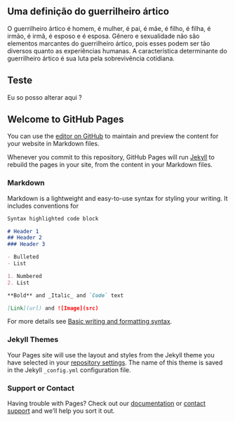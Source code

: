 ## Uma definição do guerrilheiro ártico

O guerrilheiro ártico é homem, é mulher, é pai, é mãe, é filho, é filha, é irmão, é irmã, é esposo e é esposa. Gênero e sexualidade não são elementos marcantes do guerrilheiro ártico, pois esses podem ser tão diversos quanto as experiências humanas. A característica determinante do guerrilheiro ártico é sua luta pela sobrevivência cotidiana.

## Teste

Eu so posso alterar aqui ?

## Welcome to GitHub Pages

You can use the [editor on GitHub](https://github.com/LuizCapelo/guerrilheiro-artico/edit/gh-pages/index.md) to maintain and preview the content for your website in Markdown files.

Whenever you commit to this repository, GitHub Pages will run [Jekyll](https://jekyllrb.com/) to rebuild the pages in your site, from the content in your Markdown files.

### Markdown

Markdown is a lightweight and easy-to-use syntax for styling your writing. It includes conventions for

```markdown
Syntax highlighted code block

# Header 1
## Header 2
### Header 3

- Bulleted
- List

1. Numbered
2. List

**Bold** and _Italic_ and `Code` text

[Link](url) and ![Image](src)
```

For more details see [Basic writing and formatting syntax](https://docs.github.com/en/github/writing-on-github/getting-started-with-writing-and-formatting-on-github/basic-writing-and-formatting-syntax).

### Jekyll Themes

Your Pages site will use the layout and styles from the Jekyll theme you have selected in your [repository settings](https://github.com/LuizCapelo/guerrilheiro-artico/settings/pages). The name of this theme is saved in the Jekyll `_config.yml` configuration file.

### Support or Contact

Having trouble with Pages? Check out our [documentation](https://docs.github.com/categories/github-pages-basics/) or [contact support](https://support.github.com/contact) and we’ll help you sort it out.
